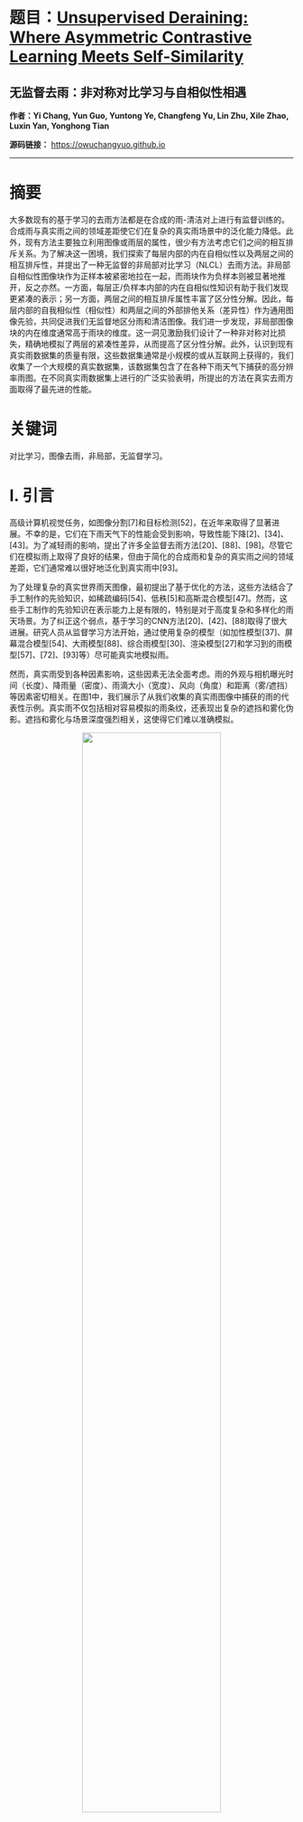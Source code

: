 # 题目：[Unsupervised Deraining: Where Asymmetric Contrastive Learning Meets Self-Similarity](https://ieeexplore.ieee.org/document/10269093/) 
## 无监督去雨：非对称对比学习与自相似性相遇  
**作者：Yi Chang, Yun Guo, Yuntong Ye, Changfeng Yu, Lin Zhu, Xile Zhao, Luxin Yan, Yonghong Tian** 

**源码链接：** https://owuchangyuo.github.io
****  

# 摘要  
大多数现有的基于学习的去雨方法都是在合成的雨-清洁对上进行有监督训练的。合成雨与真实雨之间的领域差距使它们在复杂的真实雨场景中的泛化能力降低。此外，现有方法主要独立利用图像或雨层的属性，很少有方法考虑它们之间的相互排斥关系。为了解决这一困境，我们探索了每层内部的内在自相似性以及两层之间的相互排斥性，并提出了一种无监督的非局部对比学习（NLCL）去雨方法。非局部自相似性图像块作为正样本被紧密地拉在一起，而雨块作为负样本则被显著地推开，反之亦然。一方面，每层正/负样本内部的内在自相似性知识有助于我们发现更紧凑的表示；另一方面，两层之间的相互排斥属性丰富了区分性分解。因此，每层内部的自我相似性（相似性）和两层之间的外部排他关系（差异性）作为通用图像先验，共同促进我们无监督地区分雨和清洁图像。我们进一步发现，非局部图像块的内在维度通常高于雨块的维度。这一洞见激励我们设计了一种非对称对比损失，精确地模拟了两层的紧凑性差异，从而提高了区分性分解。此外，认识到现有真实雨数据集的质量有限，这些数据集通常是小规模的或从互联网上获得的，我们收集了一个大规模的真实数据集，该数据集包含了在各种下雨天气下捕获的高分辨率雨图。在不同真实雨数据集上进行的广泛实验表明，所提出的方法在真实去雨方面取得了最先进的性能。

# 关键词  
对比学习，图像去雨，非局部，无监督学习。

# Ⅰ. 引言  
高级计算机视觉任务，如图像分割[7]和目标检测[52]，在近年来取得了显著进展。不幸的是，它们在下雨天气下的性能会受到影响，导致性能下降[2]、[34]、[43]。为了减轻雨的影响，提出了许多全监督去雨方法[20]、[88]、[98]。尽管它们在模拟雨上取得了良好的结果，但由于简化的合成雨和复杂的真实雨之间的领域差距，它们通常难以很好地泛化到真实雨中[93]。

为了处理复杂的真实世界雨天图像，最初提出了基于优化的方法，这些方法结合了手工制作的先验知识，如稀疏编码[54]、低秩[5]和高斯混合模型[47]。然而，这些手工制作的先验知识在表示能力上是有限的，特别是对于高度复杂和多样化的雨天场景。为了纠正这个弱点，基于学习的CNN方法[20]、[42]、[88]取得了很大进展。研究人员从监督学习方法开始，通过使用复杂的模型（如加性模型[37]、屏幕混合模型[54]、大雨模型[88]、综合雨模型[30]、渲染模型[27]和学习到的雨模型[57]、[72]、[93]等）尽可能真实地模拟雨。

然而，真实雨受到各种因素影响，这些因素无法全面考虑。雨的外观与相机曝光时间（长度）、降雨量（密度）、雨滴大小（宽度）、风向（角度）和距离（雾/遮挡）等因素密切相关。在图1中，我们展示了从我们收集的真实雨图像中捕获的雨的代表性示例。真实雨不仅包括相对容易模拟的雨条纹，还表现出复杂的遮挡和雾化伪影。遮挡和雾化与场景深度强烈相关，这使得它们难以准确模拟。

<div align=center>
  <img src="https://img-blog.csdnimg.cn/direct/b4d03aabbcca4bb58304995b5863ac64.png#pic_center" width="70%" />
</div>

因此，合成模型和真实退化之间存在固有的领域差距，这限制了监督方法对真实雨场景的泛化能力。为了说明这个问题，我们在图2中提供了由代表性的监督方法JORDER-E[87]在真实雨图像上获得的去雨结果。尽管JORDER-E在合成雨上取得了非常令人印象深刻的结果，但在处理复杂和多样化的真实雨时效果不佳。在图2(b)中，可以清楚地观察到过度平滑现象，主要是由于领域差距。

<div align=center>
  <img src="https://img-blog.csdnimg.cn/direct/be4a9048543a4d72a060b7d2a82c6307.png#pic_center" width="70%" />
</div>

随后，提出了半监督去雨方法，以增强对真实雨去除的鲁棒性[32]、[53]、[78]、[80]、[92]、[93]。这些方法利用模拟标签进行初始化，并利用未标记的真实雨进行泛化。然而，它们的表现仍然依赖于减轻模拟和真实雨图像之间的分布差距。当分布显著不同时，SSIP[78]的半监督去雨结果可能不太令人满意，如图2(c)所示。无监督方法已经引起了对真实雨去除的关注，主要是基于CycleGAN的无配对图像翻译方法[14]、[35]、[80]、[101]和基于优化模型的深度先验网络[96]。图3总结了单图像去雨方法的发展。以前的方法主要关注图像或雨层的属性，而没有充分考虑它们之间的相互排斥关系。

<div align=center>
  <img src="https://img-blog.csdnimg.cn/direct/c3185d3977f04c2d8b3b830bcd89ea12.png#pic_center" width="70%" />
</div>

为了克服这些问题，我们将图像去雨问题表述为一种新颖的非局部对比分解框架。目标是将雨图像分解为两个可区分的层：图4中的清洁图像层和雨层。一方面，我们不仅利用图像和雨层内部的非局部自相似性属性，这有助于我们为每层学习紧凑的表示；另一方面，我们模拟了两层之间的相互排斥关系，丰富了区分性表示。通过利用每层内部的自我相似性以及两层之间的外部排他关系，我们可以有效地区分雨水和干净图像，而无需监督。值得注意的是，我们将图像和雨层同等对待，作为正样本和负样本，并提出了双向对称对比学习方法以实现更好的分解。

<div align=center>
  <img src="https://img-blog.csdnimg.cn/direct/2e269b1561414e79bb33717a4cf0a440.png#pic_center" width="70%" />
</div>

据我们所知，我们是第一个将非局部自相似性纳入对比学习以进行正/负样本采样的。提出的非局部采样的优势在于两点。首先，非局部自相似性采样策略将自然确保正样本和负样本的更紧凑的聚类，从而实现有效的区分。其次，这些正的非局部补丁是从真实图像中获取的，具有多样化和可变的信息，而不是人为生成的样本，因此为对比学习提供了更可靠的信息。此外，使用补丁而不是图像级样本显著增加了样本数量，从而改善了特征表示。值得一提的是，非局部采样策略不仅有利于正样本，也有利于负样本。此外，我们提供了设计适合对比学习的高效编码器的指导。

这项工作是我们在CVPR 2022[94]早期出版物的扩展，有三个主要改进。首先，我们进一步分析了图像和雨非局部聚类的内在维度差异。与之前版本中我们将图像和雨样本平等对待的分解不同，我们现在设计了一种非对称对比损失，以精确捕捉两层的紧凑性差异，从而实现改进的区分性分解。其次，我们通过实地收集创建了一个大规模的高质量真实雨图像数据集，该数据集具有多样化的雨外观。这很重要，因为现有的真实雨数据集通常质量较差或场景覆盖有限，因为它们来自互联网。第三，我们进行了更多的定性和定量实验，包括评估非局部采样的好处和对下游检测任务的推广。我们证明了ANLCL是一个通用先验，可以应用于其他恶劣天气任务，并且可以集成到现有方法中，取得足够的改进。总的来说，我们的贡献可以总结如下：
- 我们提出了一种非监督非局部对比学习（NLCL）去噪方法，该方法在对比分解框架内形成单图像去雨。该方法同时探索了每一层内部的内在相似性和两层之间的相互排斥性。值得注意的是，NLCL首次明确地考虑了学习网络中雨水和图像之间的排他性关系。
- 我们在对比学习和非局部自相似性之间建立了联系。与传统的实例/图像级采样不同，我们证明了非局部补丁级采样策略自然地赋予正/负样本更紧凑和不歧视的表示，以实现更好的分解。
- 此外，我们还为设计有效的编码器以更好地嵌入提供了指导。Wediscover在图像和降雨空间内的一个不对称性质：非局部图像斑块的内在维数通常高于降雨斑块的内在维度。为了利用这种不对称性，我们通过设计一个不对称的对比损失来捕捉这种差异，将对称NLCL扩展到不对称版本。
- 我们展示了这种不对称性质如何允许捕捉维度差异，并改进判别表示以更好地分解。我们贡献了一个大规模的高质量真实降雨图像数据集，该数据集收集了具有丰富交通元素注释的各种降雨天气城市道路。该数据集将作为一个有价值的试验台，特别是对于无监督的去噪方法。我们在合成和真实世界的降雨数据集上进行了广泛的实验，并表明ANLCLout在真实图像去噪方面的性能避免了现有方法的不足。

# III. 现场采集真实雨数据集

数据集在深度学习时代扮演着重要的角色。我们在表I中总结了现有的典型合成雨和真实雨数据集。大多数现有的数据集都是基于合成的。Nayar和Garg[23]、[24]提出了第一个工作，对真实雨的外观进行了几何和光度分析。基于光度模型，Fu等人[21]使用Photoshop模仿了雨成像过程。随后，Yang等人[88]和Hu等人[30]将焦外遮挡、远距离雾化效应和近距离雨遮挡纳入了一个综合雨模型。最近，Tremblay等人[66]通过结合物理粒子模拟器和雨光度建模，提出了一种可控的物理基础渲染（PRB）方法，进行了更现实的雨模拟，其中考虑了深度和照明，以获得更真实的降雨。这些合成模型在一定程度上促进了该领域的发展。尽管这些复杂的合成模型可以模拟雨的某些效果，但它们仍然面临着合成雨和真实雨之间域移位的挑战。真实雨数据集在近年来开始出现，我们描述了所提出的雨数据集，并从以下三个方面与现有数据集进行了比较。

## 采集与分辨率

现有的真实雨数据集大多数是从互联网上收集的，包括来自电视/电影、卡通/艺术和监控视频的雨图像。这些图像的分辨率差异很大，从6000\*3500到250\*180不等。值得注意的是，大多数从互联网收集的雨图像尺寸相对较小。我们在表I中报告了每个数据集的平均分辨率。

<div align=center>
  <img src="https://img-blog.csdnimg.cn/direct/ef8571b4d6964364bd174cac194bc0ea.png#pic_center" width="70%" />
</div>

请注意，SPA-Data没有报告原始视频的大小，我们列出了裁剪大小512\*512。可以观察到，真实数据集的分辨率通常小于720p。在这项工作中，我们使用Sony ILCE-6400相机在下雨天气下收集了真实雨图像。我们经验性地将快门速度设置在[1/160, 1/60]之间，光圈为f/5.6，焦距为50毫米。空间分辨率一致为4240\*2400，略大于标准4K（3840*2160），这为背景和雨提供了更详细的信息。

## 格式与数量

真实雨数据集的收集是困难的，因为它严重依赖于高度随机的降水。此外，雨可能对电子设备有害，使数据收集不便，甚至可能造成损坏。这些因素导致以前数据集中雨图像的数量相对较少。值得注意的是，在这项工作中，我们一致报告了每个数据集的来源数量，以便进行公平比较。我们没有报告如空间块裁剪或时间帧提取等增强数量的方法。在表I中，合成雨数据集的图像/视频数量明显大于真实雨数据集，因为生成合成数据的成本较低。构建真实雨数据集有两种常见格式：图像和视频。视频剪辑的数量通常很小，例如RIS中的154个，SPA-Data中的170个，PairedRain中的101个，以及SSID中的180个。然而，视频剪辑可以进一步提取为图像帧，尽管帧之间存在时间冗余。在这项工作中，我们收集了一个相对较大的数据集，包含4000张高分辨率的真实雨图像，涵盖了多样的场景和不同的雨模式。

## 亮点与局限性

合成雨数据集的优势在于可以可控地生成多样化的雨模式，并提供大量的样本。此外，合成数据集可以轻松提供成对的清洁和降级图像。这些大规模的成对合成数据集非常适合监督学习。然而，真实雨要复杂得多，导致域移位，使得在合成数据上训练的模型对真实雨的鲁棒性较差。因此，已经提出了真实雨数据集以推进真实雨去除领域的发展。SPA-Data[73]和PairedRain[1]旨在从视频中构建真实雨和清洁成对图像，为单图像真实雨去除提供了新的途径。

现有的真实数据集大多从互联网下载，存在几个限制。首先，这些下载的真实雨数据集在流式传输过程中意外地被压缩[1]、[31]、[44]。压缩的视频一方面会导致块状伪影，另一方面会削弱雨的特征。第二个问题是互联网视频中的意外水印。这些众多的水印[1]、[73]可能会导致训练过程中的学习偏差。更糟糕的是，一些真实数据集没有被很好地清洗，可能包含假图像，如卡通或肖像。第三个问题是数量和场景有限，通常少于1000个，这可能无法充分利用深度学习网络的强大表示能力。最后但同样重要的是，大多数真实数据集主要是为低级图像去雨设计的，而不是像检测这样的下游任务，除了RIS[44]。这些数据集没有面对特定应用，如典型的驾驶或监控，这限制了它们的进一步应用。

在这项工作中，我们提出了现场采集真实雨（FCRealRain）数据集，它由具有多样化雨外观的高质量图像组成。重要的是，FCRealRain专注于驾驶场景，结合了街道上的丰富对象。我们为六种典型类别提供了边界框注释：人、汽车、公共汽车、摩托车、交通灯和交通标志。因此，下游的检测可以进一步用于验证图像去雨算法的有效性。值得注意的是，大多数现有的真实数据集只包含真实雨图像而没有相应的清洁真实图像，包括FCRealRain。

# IV. 非对称非局部对比分解用于图像去雨

## A. 对比图像分解框架

给定一张雨图像  $O$ ，我们的目标是将雨图像分解为一个干净的背景层 $B$ 和一个雨层 $R$ 。退化过程可以被公式化为：

$$ 
O = B + R. 
$$  

因此，图像去雨任务可以被公式化为一个不适定的逆问题，具有以下优化函数：

$$ 
L_{decom} = ||B + R − O||^2_F + \delta Pb(B) + \lambda Pr(R), 
$$  

其中第一项是自洽数据保真度，$Pb$ 和 $Pr$ 分别表示干净图像和雨层的先验知识。由于雨条纹在空间上的稀疏性，我们通过 $L1$ 约束对雨层进行正则化：$Pr(R) = ||R||_1$，有利于具有大不连续性的雨条纹。另一方面，对于干净图像，我们采用对抗性损失 [25] 来学习与雨图像不同的分布映射：

$$ 
Pb(B) = E_B [logD(B)] + E_O [log(1 − D(G_B(O)))] , 
$$  

其中 $D$ 是鉴别器， $G_B$ 是干净图像的生成器。所提出的基于分解的架构如图 4(a) 所示，由两个分支组成，分别恢复背景 $G_B$  和提取雨 $G_R$。为了优化解耦的组件，我们在分解框架中引入了一个无监督损失。这使我们能够结合模型驱动优化方法的泛化能力和数据驱动学习网络的表示能力。

大多数现有的恢复方法都遵循（2）中的分解框架，使用不同的手工制作 [47] 或学习到的先验 [96]，其中他们只单独考虑干净图像或雨层。也就是说，（2）主要关注信号本身的统计属性建模。然而，它忽略了干净图像 $B$、雨层 $R$ 和观测图像 $O$ 之间的关系。在这项工作中，我们认为这些组件之间的对比关系可以进一步帮助它们相互区分。因此，我们引入了对比学习来模拟不同组件之间的关系，以实现更好的分解。整体目标函数包括分解约束和对比损失，被公式化为：

$$ 
L_{overall} = L_{decom} + L_{contrastive}(B, R, O). 
$$   

非对称非局部对比学习的动机：对比学习在低级图像去雾[81]和去雨[12]中已经初步研究。现有方法简单地将干净图像视为正样本，将降级的雨/雾图像视为负样本。退化与干净背景紧密纠缠在负样本中，这使得学习特征表示的区分性降低。最重要的是，图像背景总是比雨图案复杂得多。因此，对于复杂图像区域，轻微的雨不可避免地会被图像背景纹理信号淹没。在这种情况下，对于对比学习编码器来说，区分干净图像和雨图像极其困难，导致处理样本时出现错误，即过度平滑或残留结果，如图 4\(c\) 所示。自然而然，区分雨和图像图案（外观差异很大）比区分雨图像和干净图像（内容相似且纠缠）要容易得多。

其次，现有去雨/去雾方法中的对比学习样本总是图像级别的[12]、[14]、[81]。请注意，雨在整个图像中分布稀疏。雨的信息量远少于图像内容。如果我们将整个图像作为对比学习样本，编码器很可能会重点关注图像内容。特别是在轻雨/薄雾条件下，退化难以观察，这将导致学习雨图案的丰富表示非常困难，使得雨和图像的区分性降低。在这项工作中，我们认为采用局部块作为样本也是必要的。采样对象、采样尺度和采样策略是对比学习的关键，这将极大地决定图像去雨结果。

在图 4(d) 中，我们展示了我们非局部对比学习的概念图。与以前的方法相比，所提出的方法将估计的干净图像和雨作为正/负样本，反之亦然。解耦的图像和雨将显著降低学习难度，因为雨层和图像层具有明显不同的特征。而且，块级采样可以大大增加样本数量，有利于更好的特征学习。此外，我们利用每层内部的固有非局部自相似性，例如相似块采样策略将进一步提高对比样本的紧凑性。总体而言，解耦的样本选择和非局部采样策略将自然扩大类间样本的差异，同时增强类内样本的紧凑性，以更好地分解雨和图像。

在图 4(e) 中，我们进一步将 NLCL 扩展到其非对称版本。NLCL 在非局部对比分解中同等对待雨和图像层。然而，这并不完全正确，因为图像块包含多样化的模式，如复杂的纹理和锐利的边缘，而雨块要简单得多，具有线状条纹或遮挡。图像块空间可能位于更高维的流形上，而雨块空间可能位于低维流形上（第 IV-C 节）。这一直观的观察启发我们将雨和图像块之间的紧凑性差异线索纳入对比分解，以便更好地区分雨和图像。

所提出方法的总体架构如图 5(a) 所示。接下来，我们将首先描述我们如何构建每个组件 B、R 和 O 之间的对比关系（第 IV-B）。最后，我们将介绍正/负采样策略（第 IV-D）并详细设计编码器（第 IV-E）。

<div align=center>
  <img src="https://img-blog.csdnimg.cn/direct/59e3bdd8b17341bca428ace00cb19518.png#pic_center" width="70%" />
</div>

## B. 联合层和位置对比

在本部分，我们介绍了如何通过联合层对比和位置对比来优化图像去雨过程。

### 层次对比度

首先，干净图像 $B$ 和雨层 $R$ 具有显著的不同特征，其中雨层通常表现为简单且具有方向性的线状图案，而自然图像则包含复杂但有意义的结构，如边缘和纹理。这两者之间的差异性可以通过对比学习（Contrastive Learning, CL）作为负样本对进行建模。同时，考虑到同一图像内的块具有相似性，我们可以将它们作为正样本。具体的采样策略和编码器将在后续小节中讨论。在图 5(b) 中，我们考虑图像和雨层作为两个等同对称的组成部分。因此，我们提出了双向对称层对比学习，其目标是将图像层和雨层作为正负样本进行区分，公式化表示如下：

$$
L_{LayerCon} = - \frac{1}{N_B} \sum_{i=1}^{N_B} \sum_{k=1}^{N_B} \exp\left(\frac{f_{B_i} \cdot f_{B_k}}{\tau}\right) - \frac{1}{N_R} \sum_{j=1}^{N_R} \sum_{m=1}^{N_R} \exp\left(\frac{f_{R_j} \cdot f_{R_m}}{\tau}\right) - \frac{1}{N_B} \sum_{i=1}^{N_B} \sum_{j=1}^{N_R} \exp\left(\frac{f_{R_j} \cdot f_{B_i}}{\tau}\right),
$$ 

其中 $f_{B_i} = E_D(p_{B_i})$, $f_{R_j} = E_D(p_{R_j})$ , $\tau$ 表示尺度温度参数。第一项是图像正样本和雨负样本层对比，第二项是雨正样本和图像负样本层对比。通过将图像和雨层视为两个等同的组成部分，双向对称层对比学习有助于将一个层推向另一方，同时使每个层更加紧密地聚集。 $E_D$ 是对比网络的编码器。特征 $f_{B_k}$ 和 $f_{R_m}$ 分别从图像块 $p_{B_i}$ 和雨块 $p_{R_j}$ 的非局部补丁 $p_{B_k}$ 和 $p_{R_m}$ 中提取。 $N_B$ 和 $N_R$ 分别表示正样本和负样本的数量。

 ### 位置对比
 
 其次，我们可以观察到干净图像 $B$ 和观测图像 $O$ 在视觉上非常接近，因为雨条纹 $R$ 比 $B$ 简单得多。 $B$ 和 $O$ 中相同位置的块，作为同一视图，可以很好地作为正样本进行建模。因此，我们将不同位置的块设置为负样本。在图 5(c) 中，对于位置对比，由于位置对应是一一对应的，因此应该只有一个正样本。图像生成器 $E_{GB}$ 的编码器用于提取块特征，表示为 $v_{O_i} = E_{GB}(p_{O_i})$ 和 $v_{B_i} = E_{GB}(p_{B_i})$ 。因此，位置对比损失被公式化为：

$$
L_{LocCon} = \sum_{i=1}^{N} \frac{\exp(v_{O_i} \cdot v_{B_i} / \tau)}{\sum_{j=1}^{N} \exp(v_{O_j} \cdot v_{B_i} / \tau)},
$$

其中 $N$ 是负样本的数量。位置对比学习约束了恢复的背景块 $p_{B_i}$ 在位置 $i$ 上与对应的输入块 $p_{O_i}$ 相关联（正样本），与其它随机块 $p_{O_j}$ 相比较，以保留图像内容。总体而言，层对比学习旨在从图像层中去除雨，而位置对比学习旨在在去除雨的过程中保留图像内容。这两种对比损失相互竞争，以获得平衡。

## C. 非对称层对比

尽管联合层和位置对比通过内在特征差异分解了图像和雨层，但每层的紧凑性差异并未被完全考虑。在这项工作中，我们提出将对称对比分解扩展到非对称对比分解。具体来说，我们发现图像空间的维度通常高于雨空间，这意味着大多数图像块包含更多样化和复杂的结构和模式。换句话说，雨块的紧凑性应该比图像块的紧凑性更紧密。为了利用这一细粒度的差异属性，我们提出了非对称对比分解，通过考虑图像和雨块之间的紧凑性差异，进一步改善了区分性表示。

<div align=center>
  <img src="https://img-blog.csdnimg.cn/direct/8af6735c3fb84558974a7c5505fe39db.png#pic_center" width="70%" />
</div>

我们选择典型的16*16块从干净图像层和雨层中，如图6(a)所示，主要包括六类：图像的平滑、纹理、边缘区域，以及雨的条纹和遮挡区域。我们首先计算每个类别块的熵，并在图6(b)中进行比较。熵是通过定义 $-\sum(p \cdot \log_2(p))$ 来评估随机性（复杂度）的，其中 $p$ 是归一化直方图计数的概率。我们可以发现，图像的边缘和纹理块的熵通常高于雨的条纹和遮挡块。然而，对于图像的平滑块，现象相反，其熵甚至低于雨块。

我们还对每个类别的补丁集进行了奇异值分解（SVD）和 T-SNE 可视化，其中低秩曲线可以很好地反映每个类别补丁的相似性。在图 6(c) 中，我们展示了每个类别的 SVD 曲线略有不同。此外，每个类别的低秩性与熵成正比。也就是说，补丁越复杂（熵越高），补丁之间的相似性越低。在图 6(d) 中，我们执行 T-SNE 来可视化这些不同补丁的二维分布。

这激发了我们利用图像和雨之间的细粒度差异属性，通过非对称对比分解来更好地区分它们。为了实现这一点，我们引入了边际损失来正则化图像和雨块之间的距离：

$$
L_{Margin} = \sum_{i,j=1}^{N_R} \sum_{m,n=1}^{N_B} [ \epsilon + \eta ( || f_{R_i} - f_{R_j} ||^2 - || f_{B_m} - f_{B_n} ||^2 ) ]_+,
$$ 

其中 $[z]_+ = \max(z, 0)$ 表示标准铰链损失，$\epsilon$ 是预定义的边际，通常设置为 1。$\eta \in \{1, -1\}$ 用于指示采样图像块的熵是否大于采样雨块的熵。我们可以简单地预先计算非局部采样图像和雨块的熵，以确定 $\eta$ 的选择。边际损失的物理意义是使雨块之间的距离保持在图像块之间距离的较大边际之上。

为了与对称对比损失兼容，我们将边际损失（7）转换为非对称对比损失：

$$
L_{AsymCon} = - \frac{1}{N_R} \sum_{i=1}^{N_R} \sum_{j=1}^{N_R} \exp\left(\frac{f_{R_i} \cdot f_{R_j}}{\tau}\right) - \frac{\eta}{N_B} \sum_{m=1}^{N_B} \sum_{n=1}^{N_B} \exp\left(\frac{f_{B_m} \cdot f_{B_n}}{\tau}\right),
$$ 

其中（8）中的参数和函数与（5）中的含义相同。注意，对称对比损失（5）的目标是平等地最小化雨/像空间内的距离，同时增大雨和像空间之间的距离，而非对称对比损失（8）的目标是根据不同内容调节每个空间内的距离。非对称对比损失将进一步捕获细粒度的紧凑性差异，改进两层之间的区分性表示。

## D. 非局部采样策略

在对比学习中，负样本是通过学习到的表征进行区分的样本，而正样本则是高度相关并在学习到的表征中具有不变性的样本。以往的方法通常使用增强来构建单个实例的正样本，并随机采样作为负样本 [8]。值得注意的是，自相似性是一种通用且强大的先验知识。在本工作中，我们引入非局部自相似性来自动选择单个图像内的正负样本。我们采用块匹配 [4] 与 L2 欧几里得距离来度量图像空间中的不相似性/相似性：

$$
\text{Dist}(p_i, p_{iR}) = ||p_i - p_{i\Omega}||^2,
$$

其中 $p_i$ 是查询块， $p_{i\Omega}$ 是在支持集 $\Omega$ 中搜索的块。我们将最小的 top-k Dist() 作为相似块，而最大的 top-k Dist() 可以被视为不相似块。算法 1 提供了非局部正负采样策略的伪代码。一方面，具有相似结构的非局部采样将极大地减轻学习难度。另一方面，相似样本中的小扰动将进一步提高多样性。此外，从图像本身裁剪的块将提供更可靠的表征学习。非局部采样策略可以用于采样正样本和负样本。我们简要描述了我们如何以非常灵活的方式使用非局部采样。

<div align=center>
  <img src="https://img-blog.csdnimg.cn/direct/70d2ae5e94a64cda9e6ee6f3953b93f0.png#pic_center" width="70%" />
</div>

### 在层对比中的非局部采样

在层对比中，干净图像和雨条纹可以被视为两个不同的类别，它们具有类内相似性和类间不相似性。我们的原则是，正样本（B中的干净图像块）应尽可能地被拉近，负样本（R中的雨条纹块）也是如此，它们也可以被拉近。因此，我们在正负样本上都实施了非局部采样。

与单一正样本实例相比，多个非局部正样本将有助于我们改善特征表示。最近的研究还表明，如果适当采样（有监督标签 [38] 或多模态 [28]），来自多个实例的正样本可以改善表示。此外，非局部采样还可以额外建模样本之间的关系。

为了说明这一点，图 7 显示了不同的采样策略：随机、邻近和非局部。随机采样意味着我们随机选择整个图像中的块作为正样本。邻近采样表示正样本是从具有高相似度的周围块邻居中采样的。请注意，与非局部采样策略相比，非局部采样仍然基于非局部采样，并额外增加了不对称损失约束。

<div align=center>
  <img src="https://img-blog.csdnimg.cn/direct/ddf869c5e0ef41af9673a6a3f3cc0d30.png#pic_center" width="70%" />
</div>

在图 7(a)-(c)中，我们提供了图像块内部的距离、雨块内部的距离以及雨和图像块之间的距离。与随机采样或邻近采样相比，非局部正样本的距离迅速减小，并收敛在相对较低的水平，这表明自相似性逐渐被学习，并且块在恢复过程中更加相关。相反，雨和图像块之间的距离逐渐增大，这意味着两个组件逐渐解耦。这些结果令人信服地验证了所提出的非局部采样策略的优越性。其次，所提出的不对称损失可以进一步减少类内相似性和类间不相似性，优于非局部采样。这是因为不对称损失将适应性地学习每个簇的紧凑距离。此外，我们在图 7(d)和(e)中展示了非局部和其他采样的逐步去雨结果。随着训练周期的增加，雨水和图像逐渐解耦，而邻近采样会在图像中留下轻微的残余雨条纹。

### 在位置对比中的非局部采样

观测到的图像 O 和干净图像 B 非常相似。在位置对比中，目标是保留观测到的图像中的内容并移除雨条纹，这正是一个图像到图像的翻译任务。因此，我们遵循 CUT [59] 的做法，将 B 和 O 中相同位置的块设置为正样本，并使用大批量大小。以前的包括 CUT 在内的方法随机选择不同的块作为负样本。更合理的是，与正样本的差异越大，负样本就越容易。在困难负样本挖掘中已知，困难的负样本比容易的负样本更有效 [62]。top-k 最大的样本是最容易的负样本，因为它们与查询块最不相似。相反，top-k 最小的样本是最难的负样本，因为它们与查询块最相似，本质上难以区分。这激发了我们使用非局部采样策略构建负块。关于困难负样本挖掘的详细信息将在实验中讨论。

## E. 特征编码器的选择

在对比学习中，特征编码器的作用是将输入映射到一个低维特征表示空间，该空间便于测量正样本和负样本之间的距离。已经认识到，对于不同的对比学习任务，编码器的选择将极大地影响最终性能 [40]。在这项工作中，我们也证明了对于低级恢复任务，编码器的选择确实是任务依赖的，并且我们直观地和实验性地探索了层对比和位置对比的不同的编码器。

对于层对比，目标是区分雨条纹和干净图像，这类似于分类问题。也就是说，层对比的编码器应该提取关于类别信息的高层语义。鉴别器与层对比编码器相符合，它可以区分图像和非图像成分，包括雨条纹。至于位置对比，干净图像和观测到的雨图像非常相似，其中干净图像是雨图像中的主导成分。换句话说，位置对比的编码器应该很好地提取图像特征。图像生成器可以令人满意地实现这一目标。

为了验证我们的假设，图 8 可视化了由不同编码器编码的嵌入特征映射：图像生成器和鉴别器。第一行显示了由图像编码器提取的特征，第二行显示了由鉴别器编码器提取的特征。我们选择了两个不同的干净图像和两个不同的雨条纹作为示例。我们可以观察到，图像生成器能够有效地提取图像结构，而它不能从雨条纹中提取任何有用的信息。相反，由鉴别器编码器提取的特征中可以清晰地观察到线状的雨条纹和图像结构。鉴别器专注于图像和非图像因素的可区分特征，以执行分类任务，这更适合层对比学习任务。

<div align=center>
  <img src="https://img-blog.csdnimg.cn/direct/3868b17ad8f24cb1ac8dcc544862dac5.png#pic_center" width="70%" />
</div>

## F. 实施细节

所提出的ANLCL方法使我们能够在无监督的条件下区分雨水和干净图像。然而，如果使用随机初始化训练ANLCL模型，可能无法将图像层与雨层分离。为了解决这个问题，我们采用了两阶段的预训练和微调训练策略[96]。首先，我们利用基于合成数据集的监督去雨知识作为两个生成器的初始化，并在没有CL损失的情况下训练生成器和鉴别器。其次，我们使用公式(4)中的总体损失训练整个ANLCL模型。由于CL编码器与鉴别器相关联，直到获得训练良好的鉴别器，对比学习损失才会起作用。

我们为图像和雨特征提取使用相同的ResNet架构[36]。PatchGAN[33]被用作鉴别器。我们首先计算图像空间中的top-k非局部块，然后从编码器获取多层特征[59]，最后通过两层具有256单元的MLP将非局部特征嵌入到特征空间中。采样数量N、NB和NR分别设置为256、8、256。每个损失的平衡权重λ、δ、μ、σ和γ分别设置为0.1、1、1、1、0.01。由于FCRealRain的高分辨率，我们首先将原始图像缩小4倍，然后随机裁剪256×256块进行训练。我们采用Adam优化器，学习率为0.0001，在四个RTX 3090 GPU上以批量大小4进行网络训练。

编码器的更新遵循MoCo[29]的设置，使用动量值为0.99和温度为0.77。我们的对比学习与经典的MoCo略有不同，其中有两个不同的正负流。在非局部对比学习中，图像和雨在分解框架内是对称的。因此，我们稍微修改了MoCo以适应我们的NLCL。具体来说，层对比中的特征编码器设置为图像鉴别器。请注意，在NLCL中，正负流共享相同的编码器参数。然后，我们根据鉴别器更新两个流的编码器，采用动量更新策略。类似的设置也应用于位置对比与图像生成器。

# V. 实验结果

## A. 数据集和实验设置

我们在合成数据集RainCityscapes [30]、真实数据集SPA [73]以及提出的FCRealRain上进行实验。为了模拟真实情况，我们将RainCityscapes分为1400个用于训练和175个用于测试。请注意，我们无法访问地面真实情况，只能以无监督的方式进行学习。对于真实的SPA数据集，我们从SPA获取了2000张雨景图像用于训练，以及200张雨景图像用于测试。为了公平比较，我们选择了包括基于优化的DSC [54]、基于CNN的DIP [67]、基于GAN的CycleGAN [102]和DerainCycleGAN [80]、基于对比学习的CUT [59]和DCD-GAN [12]、基于优化驱动的深度CNN [96]等无监督方法进行比较。此外，我们在真实雨景图像上与最先进的监督方法JORDER-E [87]和AECRNet [81]进行了比较。我们采用全参考PSNR/SSIM和无参考自然图像质量评估器(NIQE) [56]来评估去雨性能。此外，我们采用平均精度均值(mAP)来评估下游目标检测。

## B. 与最先进方法的比较

在表II中，我们报告了在RainCityscape和SPA上的定量结果。这些数据集主要包含具有不同视觉外观的雨条纹，没有重雨图像中的遮蔽。定量结果表明，NLCL大多优于竞争方法，这验证了所提出方法的有效性。此外，ANLCL进一步提高了结果，并实现了最先进的性能。我们强调，ANLCL并非专为雨条纹的定量指标设计。相反，我们的哲学是无监督地处理真实雨水。为了验证这一点，在图9中，我们在FCRealRain上与最先进的方法进行了比较，其中包含雨条纹和遮蔽。无监督方法在FCRealRain上进行训练和测试，而监督方法JORER-E和AECR-Net在成对的合成数据集上进行训练。所提出的ANLCL一致地实现了更令人愉悦的视觉结果，不仅去除了雨条纹，还去除了遮蔽伪影，同时更好地保留了图像结构。

<div align=center>
  <img src="https://img-blog.csdnimg.cn/direct/5e953d37df7e478987710c9e579e04b6.png#pic_center" width="70%" />
</div>

<div align=center>
  <img src="https://img-blog.csdnimg.cn/direct/6e077b19b85d436db74a31fea80e9850.png#pic_center" width="70%" />
</div>

### C. 消融研究

非局部采样策略的有效性：在表III中，我们比较了对比学习中正负样本的不同采样策略，包括随机采样、邻近采样（8个最近邻块）和提出的非局部采样。这些实验都在层对比上进行。与随机采样相比，非局部采样对于正负样本都能明显改善恢复结果。也就是说，非局部采样有利于学习图像和雨条纹的相似性，从而确实减少了正负样本内部的方差，同时增大了它们之间的差异。邻近采样可以稍微改善结果，而非局部采样仍然获得最佳性能。

<div align=center>
  <img src="https://img-blog.csdnimg.cn/direct/6beefda29b044330821218eb311b2c77.png#pic_center" width="70%" />
</div>

不同特征编码器的选择：编码器对潜在特征空间的选择非常重要。在表IV中，我们测试了层对比和位置对比的不同的编码器。在第二和第三行中，我们将层和位置对比的编码器设置为相同的，即鉴别器和图像生成器。我们可以观察到，使用相同编码器的模型性能比所提出的方法差。也就是说，不同对比学习中的编码器应该根据其目的进行设置，正如我们在第IV节-E中解释的。在第四行中，我们进一步展示了编码器的层对比采用两个不同的编码器图像和雨生成器的结果。这表明，与雨生成器相比，图像生成器更适合于对比编码器。鉴别器作为层对比编码器，图像生成器作为位置对比编码器，取得了最佳结果。这个结果是相当合理的，因为鉴别器自然学习将图像与生成的图像（包括雨伪影）区分开来，而图像生成器则本质上捕获了不同的图像块内容。

<div align=center>
  <img src="https://img-blog.csdnimg.cn/direct/36291fa43eb5496e91e5ac5370a781fc.png#pic_center" width="70%" />
</div>

每个损失的贡献：在表V中，我们展示了每个损失对最终结果的贡献。LLocCon和LLayerCon旨在学习雨后-干净图像和雨-图像层之间的关系。我们可以观察到，这两种对比损失可以极大地改善去雨结果，自洽和对抗损失是我们模型的基线。L1稀疏损失可以略微改善性能。不对称对比损失LAsymCon进一步提高了结果。

<div align=center>
  <img src="https://img-blog.csdnimg.cn/direct/c233046635d748eea365c6690309d044.png#pic_center" width="70%" />
</div>

## D. 分析与讨论

### 层对比的有效性

在图10(b)中，我们执行了T-SNE来可视化带与不带层对比约束的分解图像和雨层的分布。没有层对比时，红菱形（图像）和红五角星（雨）的分布是发散的，并且它们相互混合，这意味着它们仍然无法区分。相反，当我们应用层对比时，绿色菱形（图像）和绿色五角星（雨）的分布变得集中并且可区分。基于层对比，我们提出的不对称对比进一步改善了区分表示。具体来说，蓝色菱形（图像）和蓝色五角星（雨）的分布被很好地解耦，并且与蓝色菱形（图像）相比，蓝色五角星（雨）的紧凑性明显增强。此外，在图10(a)和(c)中，我们可视化了几个典型的图像和雨块的分解结果。层对比可以逐渐促进雨和图像层之间的解耦。

<div align=center>
  <img src="https://img-blog.csdnimg.cn/direct/673218294a434af1a3615fbfd9052fe2.png#pic_center" width="70%" />
</div>

### 对雾和雪的泛化

ANLCL是一个通用的先验，用于图像分解，我们不依赖于特定的领域知识，而是利用每层内部的内在自相似性以及不同层之间的差异。在这里，我们证明了ANLCL可以很好地应用于其他典型的低级恢复任务：去雾和去雪。我们无监督地使用从互联网收集的真实数据对所提出的方法进行重新训练，并选择了最先进的方法进行公平比较：PSD [16]和DA-Dehazing [63]用于去雾，HDCWNet [11]和JSTARS [10]用于去雪。请注意，训练和测试图像都是真实的，没有地面真实情况。

在图11和图12中，我们展示了去雾和去雪的视觉和定量结果。从视觉结果来看，我们可以观察到ANLCL明显增强了对比度，自然外观，并在真实场景中移除了可观察的雪，同时保留了更好的细节。此外，就定量指标而言，与真实退化图像相比，去雾方法通常对结果有积极贡献，而去雪方法可能会带来负面影响。可能的原因是去雾方法可以在不损害图像内容的情况下一定程度上增强对比度，而去除雪的方法容易受到过度平滑和雪残留问题的影响，如图11和图12所示。ANLCL在不同任务中都获得了最好的定量结果，这进一步验证了所提出方法的有效性。

<div align=center>
  <img src="https://img-blog.csdnimg.cn/direct/890c638c61054d6e9f81790099f8baa5.png#pic_center" width="70%" />
</div>

<div align=center>
  <img src="https://img-blog.csdnimg.cn/direct/ae57e8099b5c4d33b1de3c983400ddf6.png#pic_center" width="70%" />
</div>

### 自相似性块的可视化

非局部自相似性在无监督对比学习中起着关键作用。我们在图14中可视化了轻雨和重雨条件下查询关键块的前5个非局部正样本和负样本。可以观察到，正样本和负样本与查询关键块非常相似。与其他采样相比，这些自相似性块自然紧凑，这将显著有助于我们学习更具辨别性的表示。此外，值得注意的是，这些自相似性块是真实可靠的，并且有轻微的差异，而不是传统上具有固定变换的增强。这些相似但不同的块自然成为对比学习的理想样本。

<div align=center>
  <img src="https://img-blog.csdnimg.cn/direct/08737bac55374f2e8ef0b46993a8fab8.png#pic_center" width="70%" />
</div>

### 对现有方法的提升

ANLCL是一个通用的先验，可以自然地嵌入到现有方法中，包括监督和无监督方法。我们只需要在现有方法上强制施加层对比和不对称对比损失。嵌入的ANLCL损失易于嵌入且对推理友好，不会增加任何参数。

对于监督去雨，我们选择了最先进的PReNet [61]和RCDNet [71]作为示例。我们使用RainCityscapes数据集来验证ANLCL对监督去雨方法的提升性能。在表VI中，我们列出了基线、基线+ANLCL和增益的PSNR/SSIM性能。现有的监督去雨方法在嵌入ANLCL损失后获得了进一步的改进。对于无监督去雨，我们以无监督去雨方法UDGNet [96]为例。在图15中，没有ANLCL损失，尽管UDGNet能够很好地去除雨条纹，但图像结构已被意外地移除。UDGNet + ANLCL的结果要好得多，特别是对于结构保留，如文本，这进一步支持了ANLCL在辨别性图像和雨分解中的有效性。

<div align=center>
  <img src="https://img-blog.csdnimg.cn/direct/4a0c25a147ca400a8b461486fa539533.png#pic_center" width="70%" />
</div>

<div align=center>
  <img src="https://img-blog.csdnimg.cn/direct/0b61e89b28d141ddadc3ac6ec7678546.png#pic_center" width="70%" />
</div>

### 对下游检测的促进

所提出的数据集包含了雨景图像目标检测评估的边界框注释。已经分析了，并非所有的图像去雨方法都有利于检测和跟踪 [2]。在表VII中，我们报告了使用YOLOv5对FCRealRain数据集的提及结果的平均精度均值(mAP)。值得注意的是，JORDER-E、CycleGAN、CUT、UDGNet将对检测结果产生负面影响。这是合理的，因为去雨过程中图像结构的损害超过了去雨的好处。相反，ANLCL一致地提高了所有类别的检测性能，除了人。例如，JORDER-E意外地过度平滑了图像细节，明显削弱了检测的区分特征。在图13中，去除雨水后，ANLCL可以进一步检测到摩托车，而其他竞争方法失败。此外，去雨后ANLCL的置信度得分也一致提高。

<div align=center>
  <img src="https://img-blog.csdnimg.cn/direct/cb3fea23388c46e0b6f06d648dc36b36.png#pic_center" width="70%" />
</div>

<div align=center>
  <img src="https://img-blog.csdnimg.cn/direct/d954bb1eb7af4d839e38228e69093f37.png#pic_center" width="70%" />
</div>

### 不对称超参数η的影响

在不对称层对比学习中，自适应超参数η ∈ {1, −1} 用于指示采样图像块的熵是否大于或小于采样雨块的熵。如果图像的熵大于雨的熵，我们设置η = 1；反之，η = −1。在表VIII中，我们分析了η的不同设置：η = −1、η = 1和根据预先计算的熵动态选择 {−1, 1} 的影响。当固定η = −1，即雨块的熵大于图像块的熵时，去雨结果甚至不如没有不对称对比损失的NLCL。这是合理的，因为固定η = −1意外地违反了事实。相反，当固定η = 1，即雨块的熵小于图像块的熵时，去雨结果比NLCL和固定η = −1的ANLCL要好得多。这个结果很有意义，因为占主导地位的图像纹理和边缘块自然具有比雨块更高的熵。最后，当根据采样图像和雨块之间的实际情况动态选择η ∈ {1, −1} 时，去雨结果进一步改善，验证了不对称对比损失的有效性以及η的动态选择的有效性。

<div align=center>
  <img src="https://img-blog.csdnimg.cn/direct/793a9fbde1954b92a024fa7e4a9a77cf.png#pic_center" width="70%" />
</div>

### 查询数量的选择

我们对单个查询应用KNN搜索来进行非局部自相似性搜索。在表IX中，我们分析了查询数量对去雨性能的影响。随着查询数量的增加，无论是正样本（图像块）还是负样本（雨块），去雨性能可以逐步进一步改善。这个结果也是合理的，因为增加的查询数量可以增加对比训练的训练正负样本，这无疑增强了雨水和图像特征表示，从而实现更好的区分性分解。

<div align=center>
  <img src="https://img-blog.csdnimg.cn/direct/c2cc115165c24a3c9282b3b16700b827.png#pic_center" width="70%" />
</div>

### 非局部采样数量的选择

我们在表IX中展示了采样数量如何影响去雨结果。我们可以观察到，正样本（图像层）的最优采样数量一致是8，而负样本（雨层）的最优采样数量是256或512。这一发现适用于不同的查询数量。原因是雨水本质上具有相似的线状模式，因此可以找到更多的非局部相似块来促进学习，相比之下复杂图像块的多样性更大。此外，采样数量并不是越大越好，对于正样本图像块来说，因为图像块具有更多复杂多样的模式，这使得满足自相似性的需要变得困难。这就是为什么正样本的数量会少于负样本的数量。

### 位置对比中的困难负样本挖掘

在位置对比学习中，我们比较了三种负采样策略：容易的（top-k最大的）、困难的（top-k最小的）和随机的，如表X所示。首先，我们观察到困难负样本挖掘确实比容易的负样本更有效。这是合理的，如果对比模型有能力区分最困难的样本，那么它无疑会学习到更多区分性的表征。其次，有趣的是，容易和困难的采样都优于随机采样。根据常识，不同采样方式的性能按降序排列应该是困难的、随机的和容易的。然而，容易的采样的性能明显优于随机采样，并且非常接近困难采样。我们推测对比模型可能对结构化采样比随机采样更敏感。容易的和困难的采样都计算了查询和潜在样本之间的最小和最大距离。容易的样本和困难的样本具有内在的结构相关性，这将显著降低编码器学习的难度。这进一步验证了我们的自相似性采样的有效性。

<div align=center>
  <img src="https://img-blog.csdnimg.cn/direct/156fbb3bb8d44a84942b4ce318e68ee9.png#pic_center" width="70%" />
</div>

### 模型大小和运行时间

在推理中，所提出的ANLCL方法包含非常简单的9个ResNet块，我们没有使用非常复杂的架构。我们的目标是验证非局部对比损失对区分性图像和雨层分解的有效性。在表XI中，我们报告了竞争方法的模型大小和运行时间。我们可以观察到ANLCL的模型大小为2.6M，大大小于其他模型。此外，ANLCL的运行时间为0.01秒，比其他方法快得多，使其更适用。

<div align=center>
  <img src="https://img-blog.csdnimg.cn/direct/ac1149cb5bd54e2bb6ff9c390f3bdae8.png#pic_center" width="70%" />
</div>

## VI. 结论

在本文中，我们提出了一种新颖的非局部对比学习方法，用于处理真实场景中的图像去雨问题。该方法利用图像内部的强大自相似性属性。我们无监督的方法可以自动地将图像与雨迹分离，并具有良好的泛化能力，适用于不同的真实场景和任务。我们展示了我们的非局部采样策略可以用于学习正样本和负样本的有意义表示。特别是，我们提出的非局部采样策略为正负样本都提供了丰富、多样且结构化的真实表示。此外，我们提出了不对称层对比损失，该损失精确地模拟了两个层之间的紧凑性差异，从而实现更好的区分性分解。另外，我们还贡献了一个高质量的实地采集真实雨数据集，用于无监督的训练和测试。广泛的实验表明，ANLCL在真实雨景图像中实现了最先进的性能。

